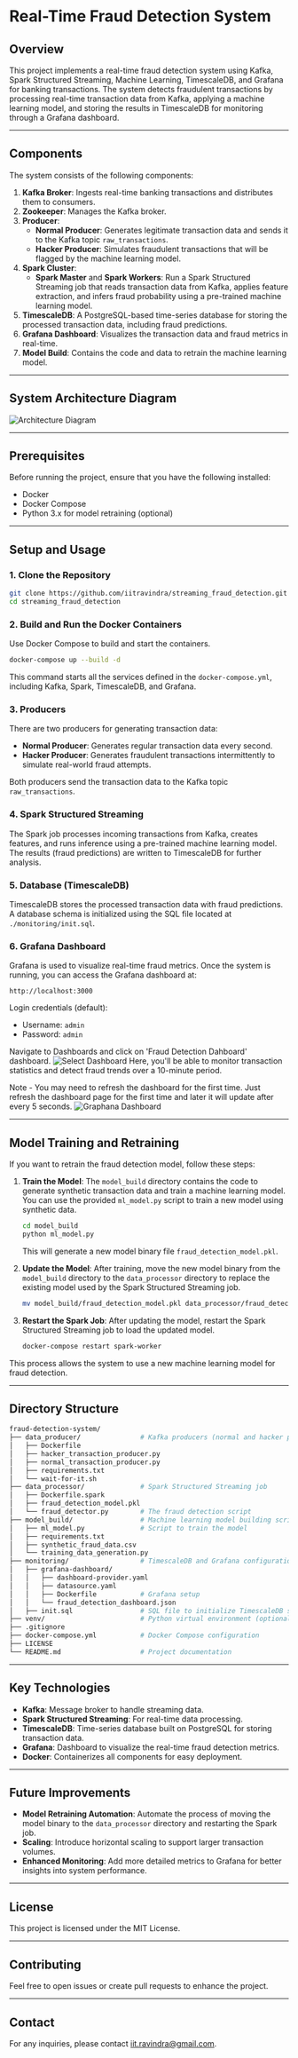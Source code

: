 
# Real-Time Fraud Detection System

## Overview

This project implements a real-time fraud detection system using Kafka, Spark Structured Streaming, Machine Learning, TimescaleDB, and Grafana for banking transactions. The system detects fraudulent transactions by processing real-time transaction data from Kafka, applying a machine learning model, and storing the results in TimescaleDB for monitoring through a Grafana dashboard.

---

## Components

The system consists of the following components:

1. **Kafka Broker**: Ingests real-time banking transactions and distributes them to consumers.
2. **Zookeeper**: Manages the Kafka broker.
3. **Producer**: 
   - **Normal Producer**: Generates legitimate transaction data and sends it to the Kafka topic `raw_transactions`.
   - **Hacker Producer**: Simulates fraudulent transactions that will be flagged by the machine learning model.
4. **Spark Cluster**: 
   - **Spark Master** and **Spark Workers**: Run a Spark Structured Streaming job that reads transaction data from Kafka, applies feature extraction, and infers fraud probability using a pre-trained machine learning model.
5. **TimescaleDB**: A PostgreSQL-based time-series database for storing the processed transaction data, including fraud predictions.
6. **Grafana Dashboard**: Visualizes the transaction data and fraud metrics in real-time.
7. **Model Build**: Contains the code and data to retrain the machine learning model.

---

## System Architecture Diagram

![Architecture Diagram](Fraud_alert_dig.gif)

---

## Prerequisites

Before running the project, ensure that you have the following installed:

- Docker
- Docker Compose
- Python 3.x for model retraining (optional)

---

## Setup and Usage

### 1. Clone the Repository
```bash
git clone https://github.com/iitravindra/streaming_fraud_detection.git
cd streaming_fraud_detection
```

### 2. Build and Run the Docker Containers
Use Docker Compose to build and start the containers.

```bash
docker-compose up --build -d
```

This command starts all the services defined in the `docker-compose.yml`, including Kafka, Spark, TimescaleDB, and Grafana.

### 3. Producers
There are two producers for generating transaction data:
- **Normal Producer**: Generates regular transaction data every second.
- **Hacker Producer**: Generates fraudulent transactions intermittently to simulate real-world fraud attempts.

Both producers send the transaction data to the Kafka topic `raw_transactions`.

### 4. Spark Structured Streaming
The Spark job processes incoming transactions from Kafka, creates features, and runs inference using a pre-trained machine learning model. The results (fraud predictions) are written to TimescaleDB for further analysis.

### 5. Database (TimescaleDB)
TimescaleDB stores the processed transaction data with fraud predictions. A database schema is initialized using the SQL file located at `./monitoring/init.sql`.

### 6. Grafana Dashboard
Grafana is used to visualize real-time fraud metrics. Once the system is running, you can access the Grafana dashboard at:
```
http://localhost:3000
```
Login credentials (default):
- Username: `admin`
- Password: `admin`

Navigate to Dashboards and click on 'Fraud Detection Dahboard' dashboard. 
![Select Dashboard](Select_dashboard.png)
Here, you'll be able to monitor transaction statistics and detect fraud trends over a 10-minute period.

Note - You may need to refresh the dashboard for the first time. Just refresh the dashboard page for the first time and later it will update after every 5 seconds.
![Graphana Dashboard](Fraud_Dashboard.gif)

---

## Model Training and Retraining

If you want to retrain the fraud detection model, follow these steps:

1. **Train the Model**:
   The `model_build` directory contains the code to generate synthetic transaction data and train a machine learning model. You can use the provided `ml_model.py` script to train a new model using synthetic data.

   ```bash
   cd model_build
   python ml_model.py
   ```

   This will generate a new model binary file `fraud_detection_model.pkl`.

2. **Update the Model**:
   After training, move the new model binary from the `model_build` directory to the `data_processor` directory to replace the existing model used by the Spark Structured Streaming job.

   ```bash
   mv model_build/fraud_detection_model.pkl data_processor/fraud_detection_model.pkl
   ```

3. **Restart the Spark Job**:
   After updating the model, restart the Spark Structured Streaming job to load the updated model.

   ```bash
   docker-compose restart spark-worker
   ```

This process allows the system to use a new machine learning model for fraud detection.

---

## Directory Structure

```bash
fraud-detection-system/
├── data_producer/               # Kafka producers (normal and hacker producers)
│   ├── Dockerfile
│   ├── hacker_transaction_producer.py
│   ├── normal_transaction_producer.py
│   ├── requirements.txt
│   └── wait-for-it.sh
├── data_processor/              # Spark Structured Streaming job
│   ├── Dockerfile.spark
│   ├── fraud_detection_model.pkl
│   └── fraud_detector.py        # The fraud detection script
├── model_build/                 # Machine learning model building scripts
│   ├── ml_model.py              # Script to train the model
│   ├── requirements.txt
│   ├── synthetic_fraud_data.csv
│   └── training_data_generation.py
├── monitoring/                  # TimescaleDB and Grafana configurations
│   ├── grafana-dashboard/       
│   │   ├── dashboard-provider.yaml
│   │   ├── datasource.yaml
│   │   ├── Dockerfile           # Grafana setup
│   │   └── fraud_detection_dashboard.json
│   ├── init.sql                 # SQL file to initialize TimescaleDB schema
├── venv/                        # Python virtual environment (optional)
├── .gitignore
├── docker-compose.yml           # Docker Compose configuration
├── LICENSE
└── README.md                    # Project documentation
```

---

## Key Technologies

- **Kafka**: Message broker to handle streaming data.
- **Spark Structured Streaming**: For real-time data processing.
- **TimescaleDB**: Time-series database built on PostgreSQL for storing transaction data.
- **Grafana**: Dashboard to visualize the real-time fraud detection metrics.
- **Docker**: Containerizes all components for easy deployment.

---

## Future Improvements

- **Model Retraining Automation**: Automate the process of moving the model binary to the `data_processor` directory and restarting the Spark job.
- **Scaling**: Introduce horizontal scaling to support larger transaction volumes.
- **Enhanced Monitoring**: Add more detailed metrics to Grafana for better insights into system performance.

---

## License

This project is licensed under the MIT License.

---

## Contributing

Feel free to open issues or create pull requests to enhance the project.

---

## Contact

For any inquiries, please contact [iit.ravindra@gmail.com](mailto:iit.ravindra@gmail.com).

